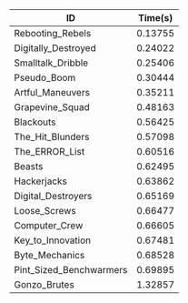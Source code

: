 |ID|Time(s)|
|-|-|
|Rebooting_Rebels|0.13755|
|Digitally_Destroyed|0.24022|
|Smalltalk_Dribble|0.25406|
|Pseudo_Boom|0.30444|
|Artful_Maneuvers|0.35211|
|Grapevine_Squad|0.48163|
|Blackouts|0.56425|
|The_Hit_Blunders|0.57098|
|The_ERROR_List|0.60516|
|Beasts|0.62495|
|Hackerjacks|0.63862|
|Digital_Destroyers|0.65169|
|Loose_Screws|0.66477|
|Computer_Crew|0.66605|
|Key_to_Innovation|0.67481|
|Byte_Mechanics|0.68528|
|Pint_Sized_Benchwarmers|0.69895|
|Gonzo_Brutes|1.32857|
